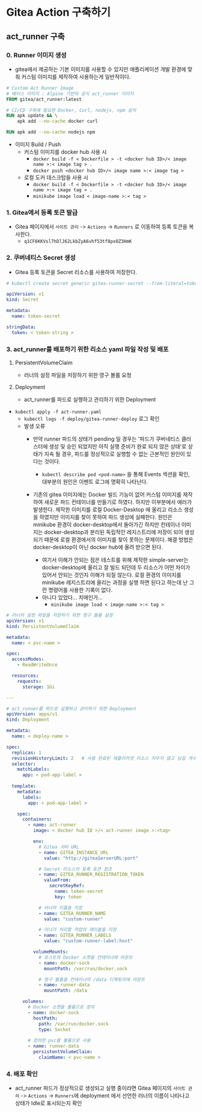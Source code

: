 # Gitea Action 구축하기

## act_runner 구축
### 0. Runner 이미지 생성
- gitea에서 제공하는 기본 이미지를 사용할 수 있지만 애플리케이션 개발 환경에 맞춰 커스텀 이미지를 제작하여 사용하는게 일반적이다.

~~~Dockerfile
# Custom Act Runner Image
# 베이스 이미지 : Alpine 기반의 공식 act_runner 이미지
FROM gitea/act_runner:latest

# CI/CD 구축에 필요한 Docker, Curl, nodejs, npm 설치
RUN apk update && \
    apk add --no-cache docker curl

RUN apk add --no-cache nodejs npm
~~~

- 이미지 Build / Push
    - 커스텀 이미지를 docker hub 사용 시
        - `docker build -f < Dockerfile > -t <docker hub ID>/< image name >:< image tag > .`
        - `docker push <docker hub ID>/< image name >:< image tag >`
    - 로컬 도커 데스크탑을 사용 시
        - `docker build -f < Dockerfile > -t <docker hub ID>/< image name >:< image tag > .`
        - `minikube image load < image-name >:< tag >`


### 1. Gitea에서 등록 토큰 발급
- Gitea 페이지에서 `사이트 관리` -> `Actions` -> `Runners` 로 이동하여 등록 토큰을 복사한다.
    - `q1CF6KKVsl7hDlJ62LkbZyA6vhf53tf8pxOZ3HmK`


### 2. 쿠버네티스 Secret 생성
- Gitea 등록 토큰을 Secret 리소스를 사용하여 저장한다.

~~~yaml
# kubectl create secret generic gitea-runner-secret --from-literal=token='token'

apiVersion: v1
kind: Secret

metadata:
  name: token-secret

stringData:
  token: < token-string >
~~~


### 3. act_runner를 배포하기 위한 리소스 yaml 파일 작성 및 배포
1. PersistentVolumeClaim
    - 러너의 설정 파일을 저장하기 위한 영구 볼륨 요청

2. Deployment
    - act_runner를 파드로 실행하고 관리하기 위한 Deployment

- `kubectl apply -f act-runner.yaml`
    - `kubectl logs -f deploy/gitea-runner-deploy` 로그 확인
    - 발생 오류
        - 만약 runner 파드의 상태가 pending 일 경우는 '파드가 쿠버네티스 클러스터에 생성 및 승인 되었지만 아직 실행 준비가 완료 되지 않은 상태'로 상태가 지속 될 경우, 파드를 정상적으로 실행할 수 없는 근본적인 원인이 있다는 것이다.
            - `kubectl describe pod <pod-name>` 을 통해 Events 섹션을 확인, 대부분의 원인은 이벤트 로그에 명확히 나타난다.

        - 기존의 gitea 이미지에는 Docker 빌드 기능이 없어 커스텀 이미지를 제작하여 새로운 파드 컨테이너를 만들기로 하였다. 하지만 이부분에서 에러가 발생한다. 제작한 이미지를 로컬 Docker-Desktop 에 올리고 리소스 생성을 하였지만 이미지를 찾이 못하여 파드 생성에 실패한다. 원인은 minikube 환경이 docker-desktop에서 돌아가긴 하지만 컨테이너 이미지는 docker-desktop과 분리된 독립적인 레지스트리에 저장이 되어 생성되기 때문에 로컬 환경에서의 이미지를 찾이 못하는 문제이다. 해결 방법은 docker-desktop이 아닌 docker hub에 올려 받으면 된다.
            - 여기서 이해가 안되는 점은 테스트를 위해 제작한 simple-server는 docker-desktop에 올리고 잘 빌드 되던데 두 리소스가 어떤 차이가 있어서 안되는 것인지 이해가 되질 않는다. 로컬 환경의 이미지를 minikube 레지스트리에 올리는 과정을 실행 하면 된다고 하는데 난 그런 명령어를 사용한 기록이 없다.
            - 아니다 있었다... 치매인가...
                - `minikube image load < image-name >:< tag >`

~~~yaml
# 러너의 설정 파일을 저장하기 위한 영구 볼륨 설정
apiVersion: v1
kind: PersistentVolumeClaim

metadata:
  name: < pvc-name >

spec:
  accessModes:
    - ReadWriteOnce

  resources:
    requests:
      storage: 1Gi

---

# act_runner를 파드로 실행하고 관리하기 위한 Deployment
apiVersion: apps/v1
kind: Deployment

metadata:
  name: < deploy-name >

spec:
  replicas: 1
  revisionHistoryLimit: 2   # 사용 완료된 레플리카셋 리소스 지우지 않고 남길 개수 (default: 10)
  selector:
    matchLabels:
      app: < pod-app-label >
  
  template:
    metadata:
      labels:
        app: < pod-app-label >

    spec:
      containers:
        - name: act-runner
          image: < docker hub ID >/< act-runner image >:<tag>

          env: 
            # Gitea 서버 URL 
            - name: GITEA_INSTANCE_URL
              value: "http://giteaServerURL:port"

            # Secret 리소스의 등록 토큰 참조
            - name: GITEA_RUNNER_REGISTRATION_TOKEN
              valueFrom:  
                secretKeyRef:
                  name: token-secret
                  key: token

            # 러너의 이름을 지정
            - name: GITEA_RUNNER_NAME
              value: "custom-runner"

            # 러너가 처리할 작업의 레이블을 지정
            - name: GITEA_RUNNER_LABELS
              value: "custom-runner-label:host"

          volumeMounts:
            # 호스트의 Docker 소켓을 컨테이너에 마운트
            - name: docker-sock
              mountPath: /var/run/docker.sock

            # 영구 볼륨을 컨테이너의 /data 디렉토리에 마운트
            - name: runner-data
              mountPath: /data

      volumes:
        # Docker 소켓을 볼륨으로 정의
        - name: docker-sock
          hostPath:
            path: /var/run/docker.sock  
            type: Socket
        
        # 정의한 pvc를 볼륨으로 사용
        - name: runner-data
          persistentVolumeClaim:
            claimName: < pvc-name >
~~~


### 4. 배포 확인
- act_runner 파드가 정상적으로 생성되고 실행 중이라면 Gitea 페이지의 `사이트 관리` -> `Actions` -> `Runners`에 deployment 에서 선언한 러너의 이름이 나타나고 상태가 Idle로 표시되는지 확인